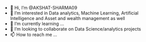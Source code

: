 - 👋 Hi, I’m @AKSHAT-SHARMA09
- 👀 I’m interested in Data analytics, Machine Learning, Artificial Intelligence and Asset and wealth management as well
- 🌱 I’m currently learning ...
- 💞️ I’m looking to collaborate on Data Science/analytics projects 
- 📫 How to reach me ...

<!---
AKSHAT-SHARMA09/AKSHAT-SHARMA09 is a ✨ special ✨ repository because its `README.md` (this file) appears on your GitHub profile.
You can click the Preview link to take a look at your changes.
--->
